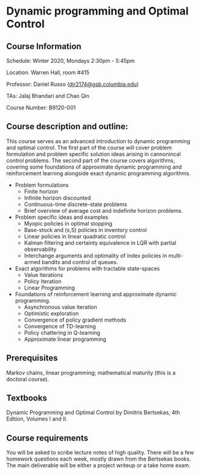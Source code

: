 # Dynamic programming and Optimal Control  

## Course Information
Schedule: Winter 2020, Mondays 2:30pm - 5:45pm

Location: Warren Hall, room #415 

Professor: Daniel Russo (djr2174@gsb.columbia.edu)

TAs: Jalaj Bhandari and Chao Qin 

Course Number: B9120-001


## Course description and outline:

This course serves as an advanced introduction to dynamic programming and optimal control. The first part of the course will cover  problem formulation and problem specific solution ideas arising in cannonincal control problems. The second part of the course covers algorithms, covering some foundations of approximate dynamic programming and reinforcement learning alongside exact dynamic programming algorithms. 

* Problem formulations
  * Finite horizon
  * Infinite horizon discounted
  * Continuous-time discrete-state problems
  * Brief overview of average cost and indefinite horizon problems. 
* Problem specific ideas and examples
  * Myopic policies in optimal stopping 
  * Base-stock and (s,S) policies in inventory control
  * Linear policies in linear quadratic control
  * Kalman filtering and certainty equivalence in LQR with partial observability 
  * Interchange arguments and optimality of index policies in multi-armed bandits and control of queues. 
* Exact algorithms for problems with tractable state-spaces
  * Value Iterations
  * Policy Iteration
  * Linear Programming
* Foundations of reinforcement learning and approximate dynamic programming. 
  * Asynchronous value iteration 
  * Optimistic exploration 
  * Convergence of policy gradient methods 
  * Convergence of TD-learning 
  * Policy chattering in Q-learning 
  * Approximate linear programming


## Prerequisites
Markov chains, linear programming; mathematical maturity (this is a doctoral course). 

## Textbooks
Dynamic Programming and Optimal Control by Dimitris Bertsekas, 4th Edition, Volumes I and II. 


## Course requirements

You will be asked to scribe lecture notes of high quality. There will be a few homework questions each week, mostly drawn from the Bertsekas books. The main deliverable will be either a project writeup or a take home exam. 



